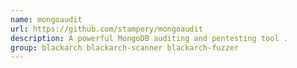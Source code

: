 ```yaml
---
name: mongoaudit
url: https://github.com/stampery/mongoaudit
description: A powerful MongoDB auditing and pentesting tool .
group: blackarch blackarch-scanner blackarch-fuzzer
---
```

